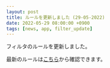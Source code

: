 ```yaml
---
layout: post
title: ルールを更新しました (29-05-2022)
date: 2022-05-29 08:00:00 +0900
tags: [news, app, filter_update]
---
```


フィルタのルールを更新しました。

最新のルールは[こちら](https://github.com/kittytail/BlockerRules)から確認できます。
